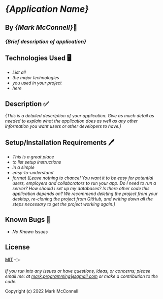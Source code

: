 # _{Application Name}_

## By _**{Mark McConnell}**_👨

### _{Brief description of application}_

## Technologies Used 🖥️

* _List all_
* _the major technologies_
* _you used in your project_
* _here_

## Description ✅

_{This is a detailed description of your application. Give as much detail as needed to explain what the application does as well as any other information you want users or other developers to have.}_

## Setup/Installation Requirements 🖊️

* _This is a great place_
* _to list setup instructions_
* _in a simple_
* _easy-to-understand_
* _format_
_{Leave nothing to chance! You want it to be easy for potential users, employers and collaborators to run your app. Do I need to run a server? How should I set up my databases? Is there other code this application depends on? We recommend deleting the project from your desktop, re-cloning the project from GitHub, and writing down all the steps necessary to get the project working again.}_

## Known Bugs 🐛

* _No Known Issues_

## License

[MIT](LICENSE) 👈

_If you run into any issues or have questions, ideas, or concerns;  please email me: at mark.programming1@gmail.com or make a contribution to the code._

Copyright (c) 2022 Mark McConnell